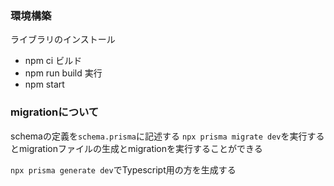 ### 環境構築
ライブラリのインストール
 - npm ci
ビルド
 - npm run build
実行
- npm start

### migrationについて
schemaの定義を`schema.prisma`に記述する
`npx prisma migrate dev`を実行するとmigrationファイルの生成とmigrationを実行することができる

`npx prisma generate dev`でTypescript用の方を生成する